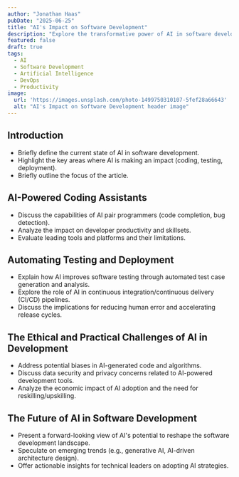 ```yaml
---
author: "Jonathan Haas"
pubDate: "2025-06-25"
title: "AI's Impact on Software Development"
description: "Explore the transformative power of AI in software development.  Discover how AI is revolutionizing coding, testing, and deployment, boosting efficiency and productivity. Learn about the challenges and opportunities ahead for tech leaders."
featured: false
draft: true
tags:
  - AI
  - Software Development
  - Artificial Intelligence
  - DevOps
  - Productivity
image:
  url: 'https://images.unsplash.com/photo-1499750310107-5fef28a66643'
  alt: "AI's Impact on Software Development header image"
---
```


## Introduction

* Briefly define the current state of AI in software development.
* Highlight the key areas where AI is making an impact (coding, testing, deployment).
* Briefly outline the focus of the article.

## AI-Powered Coding Assistants

* Discuss the capabilities of AI pair programmers (code completion, bug detection).
* Analyze the impact on developer productivity and skillsets.
* Evaluate leading tools and platforms and their limitations.

## Automating Testing and Deployment

* Explain how AI improves software testing through automated test case generation and analysis.
* Explore the role of AI in continuous integration/continuous delivery (CI/CD) pipelines.
* Discuss the implications for reducing human error and accelerating release cycles.

## The Ethical and Practical Challenges of AI in Development

* Address potential biases in AI-generated code and algorithms.
* Discuss data security and privacy concerns related to AI-powered development tools.
* Analyze the economic impact of AI adoption and the need for reskilling/upskilling.

## The Future of AI in Software Development

* Present a forward-looking view of AI's potential to reshape the software development landscape.
* Speculate on emerging trends (e.g., generative AI, AI-driven architecture design).
* Offer actionable insights for technical leaders on adopting AI strategies.
